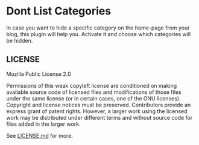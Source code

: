 # Dont List Categories

In case you want to hide a specific category on the home-page from your blog, this plugin will help you.
Activate it and choose which categories will be hidden.


## LICENSE
Mozilla Public License 2.0

Permissions of this weak copyleft license are conditioned on making available source code of licensed files and modifications of those files under the same license (or in certain cases, one of the GNU licenses). Copyright and license notices must be preserved. Contributors provide an express grant of patent rights. However, a larger work using the licensed work may be distributed under different terms and without source code for files added in the larger work.

See [LICENSE.md](https://github.com/basteyy/bludit-dont-list-categories/blob/master/LICENSE.md) for more. 